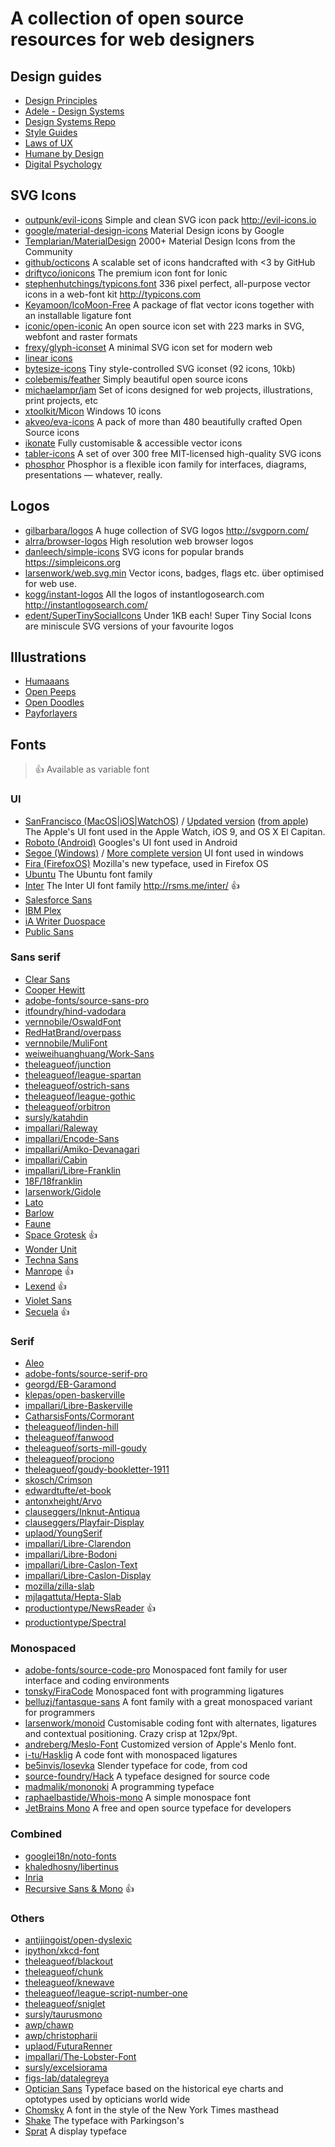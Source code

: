 # A collection of open source resources for web designers

## Design guides

* [Design Principles](https://principles.design/)
* [Adele - Design Systems](https://adele.uxpin.com/)
* [Design Systems Repo](https://designsystemsrepo.com/)
* [Style Guides](http://styleguides.io/)
* [Laws of UX](https://lawsofux.com/)
* [Humane by Design](https://humanebydesign.com/)
* [Digital Psychology](https://digitalpsychology.io/)

## SVG Icons

* [outpunk/evil-icons](https://github.com/outpunk/evil-icons) Simple and clean SVG icon pack http://evil-icons.io
* [google/material-design-icons](https://github.com/google/material-design-icons/tree/master/device) Material Design icons by Google
* [Templarian/MaterialDesign](https://github.com/Templarian/MaterialDesign) 2000+ Material Design Icons from the Community
* [github/octicons](https://github.com/github/octicons) A scalable set of icons handcrafted with <3 by GitHub
* [driftyco/ionicons](https://github.com/driftyco/ionicons) The premium icon font for Ionic
* [stephenhutchings/typicons.font](https://github.com/stephenhutchings/typicons.font) 336 pixel perfect, all-purpose vector icons in a web-font kit http://typicons.com
* [Keyamoon/IcoMoon-Free](https://github.com/Keyamoon/IcoMoon-Free) A package of flat vector icons together with an installable ligature font
* [iconic/open-iconic](https://github.com/iconic/open-iconic) An open source icon set with 223 marks in SVG, webfont and raster formats
* [frexy/glyph-iconset](https://github.com/frexy/glyph-iconset) A minimal SVG icon set for modern web
* [linear icons](https://linearicons.com/free)
* [bytesize-icons](https://github.com/danklammer/bytesize-icons) Tiny style-controlled SVG iconset (92 icons, 10kb) 
* [colebemis/feather](https://github.com/colebemis/feather) Simply beautiful open source icons
* [michaelampr/jam](https://github.com/michaelampr/jam) Set of icons designed for web projects, illustrations, print projects, etc
* [xtoolkit/Micon](https://github.com/xtoolkit/Micon) Windows 10 icons
* [akveo/eva-icons](https://github.com/akveo/eva-icons) A pack of more than 480 beautifully crafted Open Source icons
* [ikonate](https://github.com/mikolajdobrucki/ikonate) Fully customisable & accessible vector icons
* [tabler-icons](https://github.com/tabler/tabler-icons) A set of over 300 free MIT-licensed high-quality SVG icons
* [phosphor](https://github.com/phosphor-icons) Phosphor is a flexible icon family for interfaces, diagrams, presentations — whatever, really.

## Logos

* [gilbarbara/logos](https://github.com/gilbarbara/logos) A huge collection of SVG logos http://svgporn.com/
* [alrra/browser-logos](https://github.com/alrra/browser-logos) High resolution web browser logos
* [danleech/simple-icons](https://github.com/danleech/simple-icons) SVG icons for popular brands https://simpleicons.org
* [larsenwork/web.svg.min](https://github.com/larsenwork/web.svg.min) Vector icons, badges, flags etc. über optimised for web use.
* [kogg/instant-logos](https://github.com/kogg/instant-logos) All the logos of instantlogosearch.com http://instantlogosearch.com/
* [edent/SuperTinySocialIcons](https://github.com/edent/SuperTinySocialIcons) Under 1KB each! Super Tiny Social Icons are miniscule SVG versions of your favourite logos

## Illustrations

* [Humaaans](https://www.humaaans.com/)
* [Open Peeps](https://www.openpeeps.com/)
* [Open Doodles](https://www.opendoodles.com/)
* [Payforlayers](http://payforlayers.com/)

## Fonts

> :+1: Available as variable font

### UI

* [SanFrancisco (MacOS|iOS|WatchOS)](https://github.com/AppleDesignResources/SanFranciscoFont) / [Updated version](https://github.com/Grawl/SanFranciscoFont) ([from apple](https://developer.apple.com/fonts/)) The Apple's UI font used in the Apple Watch, iOS 9, and OS X El Capitan.
* [Roboto (Android)](https://github.com/google/roboto) Googles's UI font used in Android
* [Segoe (Windows)](https://github.com/gericom-hummer/segoe) / [More complete version](https://github.com/Shyam9553/Segoe-fonts) UI font used in windows
* [Fira (FirefoxOS)](https://github.com/mozilla/Fira) Mozilla's new typeface, used in Firefox OS
* [Ubuntu](http://font.ubuntu.com/) The Ubuntu font family
* [Inter](https://github.com/rsms/inter) The Inter UI font family http://rsms.me/inter/ :+1:
* [Salesforce Sans](https://github.com/salesforce-ux/design-system/tree/master/assets/fonts)
* [IBM Plex](https://github.com/IBM/type)
* [iA Writer Duospace](https://github.com/iaolo/iA-Fonts/tree/master/iA%20Writer%20Duospace)
* [Public Sans](https://github.com/uswds/public-sans)

### Sans serif
* [Clear Sans](https://01.org/clear-SANS)
* [Cooper Hewitt](https://www.cooperhewitt.org/open-source-at-cooper-hewitt/cooper-hewitt-the-typeface-by-chester-jenkins/)
* [adobe-fonts/source-sans-pro](https://github.com/adobe-fonts/source-sans-pro)
* [itfoundry/hind-vadodara](https://github.com/itfoundry/hind-vadodara)
* [vernnobile/OswaldFont](https://github.com/vernnobile/OswaldFont)
* [RedHatBrand/overpass](https://github.com/RedHatBrand/overpass)
* [vernnobile/MuliFont](https://github.com/vernnobile/MuliFont)
* [weiweihuanghuang/Work-Sans](https://github.com/weiweihuanghuang/Work-Sans)
* [theleagueof/junction](https://github.com/theleagueof/junction)
* [theleagueof/league-spartan](https://github.com/theleagueof/league-spartan)
* [theleagueof/ostrich-sans](https://github.com/theleagueof/ostrich-sans)
* [theleagueof/league-gothic](https://github.com/theleagueof/league-gothic)
* [theleagueof/orbitron](https://github.com/theleagueof/orbitron)
* [sursly/katahdin](https://github.com/sursly/katahdin)
* [impallari/Raleway](https://github.com/impallari/Raleway)
* [impallari/Encode-Sans](https://github.com/impallari/Encode-Sans)
* [impallari/Amiko-Devanagari](https://github.com/impallari/Amiko-Devanagari)
* [impallari/Cabin](https://github.com/impallari/Cabin)
* [impallari/Libre-Franklin](https://github.com/impallari/Libre-Franklin)
* [18F/18franklin](https://github.com/18F/18franklin)
* [larsenwork/Gidole](https://github.com/larsenwork/Gidole)
* [Lato](http://www.latofonts.com/lato-free-fonts)
* [Barlow](https://github.com/jpt/barlow)
* [Faune](http://www.cnap.graphismeenfrance.fr/faune/en.html)
* [Space Grotesk](https://github.com/floriankarsten/space-grotesk) :+1:
* [Wonder Unit](https://github.com/wonderunit/font-wonder-unit)
* [Techna Sans](https://github.com/carlenlund/techna-sans)
* [Manrope](https://manropefont.com/) :+1:
* [Lexend](https://www.lexend.com/) :+1:
* [Violet Sans](https://github.com/violetoffice/violet_sans)
* [Secuela](https://github.com/defharo/secuela-variable) :+1:

### Serif
* [Aleo](https://www.behance.net/gallery/8018673/ALEO-Free-Font-Family)
* [adobe-fonts/source-serif-pro](https://github.com/adobe-fonts/source-serif-pro)
* [georgd/EB-Garamond](https://github.com/georgd/EB-Garamond)
* [klepas/open-baskerville](https://github.com/klepas/open-baskerville)
* [impallari/Libre-Baskerville](https://github.com/impallari/Libre-Baskerville)
* [CatharsisFonts/Cormorant](https://github.com/CatharsisFonts/Cormorant)
* [theleagueof/linden-hill](https://github.com/theleagueof/linden-hill)
* [theleagueof/fanwood](https://github.com/theleagueof/fanwood)
* [theleagueof/sorts-mill-goudy](https://github.com/theleagueof/sorts-mill-goudy)
* [theleagueof/prociono](https://github.com/theleagueof/prociono)
* [theleagueof/goudy-bookletter-1911](https://github.com/theleagueof/goudy-bookletter-1911)
* [skosch/Crimson](https://github.com/skosch/Crimson)
* [edwardtufte/et-book](https://github.com/edwardtufte/et-book)
* [antonxheight/Arvo](https://github.com/antonxheight/Arvo)
* [clauseggers/Inknut-Antiqua](https://github.com/clauseggers/Inknut-Antiqua)
* [clauseggers/Playfair-Display](https://github.com/clauseggers/Playfair-Display)
* [uplaod/YoungSerif](https://github.com/uplaod/YoungSerif)
* [impallari/Libre-Clarendon](https://github.com/impallari/Libre-Clarendon)
* [impallari/Libre-Bodoni](https://github.com/impallari/Libre-Bodoni)
* [impallari/Libre-Caslon-Text](https://github.com/impallari/Libre-Caslon-Text)
* [impallari/Libre-Caslon-Display](https://github.com/impallari/Libre-Caslon-Display)
* [mozilla/zilla-slab](https://github.com/mozilla/zilla-slab)
* [mjlagattuta/Hepta-Slab](https://github.com/mjlagattuta/Hepta-Slab)
* [productiontype/NewsReader](https://github.com/productiontype/NewsReader) :+1:
* [productiontype/Spectral](https://github.com/productiontype/Spectral)

### Monospaced
* [adobe-fonts/source-code-pro](https://github.com/adobe-fonts/source-code-pro) Monospaced font family for user interface and coding environments
* [tonsky/FiraCode](https://github.com/tonsky/FiraCode) Monospaced font with programming ligatures
* [belluzj/fantasque-sans](https://github.com/belluzj/fantasque-sans) A font family with a great monospaced variant for programmers
* [larsenwork/monoid](https://github.com/larsenwork/monoid) Customisable coding font with alternates, ligatures and contextual positioning. Crazy crisp at 12px/9pt.
* [andreberg/Meslo-Font](https://github.com/andreberg/Meslo-Font) Customized version of Apple's Menlo font. 
* [i-tu/Hasklig](https://github.com/i-tu/Hasklig) A code font with monospaced ligatures
* [be5invis/Iosevka](https://github.com/be5invis/Iosevka) Slender typeface for code, from cod
* [source-foundry/Hack](https://github.com/source-foundry/Hack) A typeface designed for source code
* [madmalik/mononoki](https://github.com/madmalik/mononoki) A programming typeface
* [raphaelbastide/Whois-mono](https://github.com/raphaelbastide/Whois-mono) A simple monospace font
* [JetBrains Mono](https://www.jetbrains.com/lp/mono/) A free and open source typeface for developers

### Combined
* [googlei18n/noto-fonts](https://github.com/googlei18n/noto-fonts)
* [khaledhosny/libertinus](https://github.com/khaledhosny/libertinus)
* [Inria](https://github.com/BlackFoundryCom/InriaFonts)
* [Recursive Sans & Mono](https://www.recursive.design/) :+1:

### Others
* [antijingoist/open-dyslexic](https://github.com/antijingoist/open-dyslexic)
* [ipython/xkcd-font](https://github.com/ipython/xkcd-font)
* [theleagueof/blackout](https://github.com/theleagueof/blackout)
* [theleagueof/chunk](https://github.com/theleagueof/chunk)
* [theleagueof/knewave](https://github.com/theleagueof/knewave)
* [theleagueof/league-script-number-one](https://github.com/theleagueof/league-script-number-one)
* [theleagueof/sniglet](https://github.com/theleagueof/sniglet)
* [sursly/taurusmono](https://github.com/sursly/taurusmono)
* [awp/chawp](https://github.com/awp/chawp)
* [awp/christopharii](https://github.com/awp/christopharii)
* [uplaod/FuturaRenner](https://github.com/uplaod/FuturaRenner)
* [impallari/The-Lobster-Font](https://github.com/impallari/The-Lobster-Font)
* [sursly/excelsiorama](https://github.com/sursly/excelsiorama)
* [figs-lab/datalegreya](https://github.com/figs-lab/datalegreya)
* [Optician Sans](https://github.com/anewtypeofinterference/Optician-Sans) Typeface based on the historical eye charts and optotypes used by opticians world wide
* [Chomsky](https://github.com/ctrlcctrlv/chomsky) A font in the style of the New York Times masthead
* [Shake](https://writewithparkinsons.com/) The typeface with Parkingson's
* [Sprat](https://github.com/EthanNakache/Sprat-type) A display typeface
